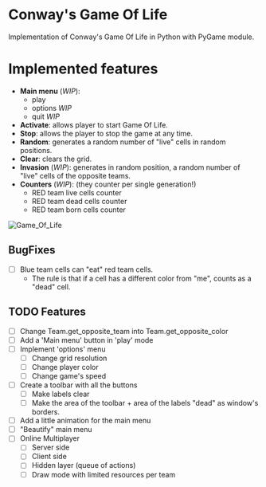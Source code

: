 # Conway's Game Of Life
Implementation of Conway's Game Of Life in Python with PyGame module.

# Implemented features
- **Main menu** (*WIP*):
  - play
  - options _WIP_
  - quit _WIP_
- **Activate**: allows player to start Game Of Life.
- **Stop**: allows the player to stop the game at any time.
- **Random**: generates a random number of "live" cells in random positions.
- **Clear**: clears the grid.
- **Invasion** (*WIP*): generates in random position, a random number of "live" cells of the opposite teams.
- **Counters** (*WIP*): (they counter per single generation!)
  - RED team live cells counter
  - RED team dead cells counter
  - RED team born cells counter

![Game_Of_Life](https://github.com/gabbobersi/Conway_game_of_life/assets/65022671/6018a1a1-4013-47a6-8d2e-ce1dd4331897)

## BugFixes
- [ ] Blue team cells can "eat" red team cells.
  - The rule is that if a cell has a different color from "me", counts as a "dead" cell.

## TODO Features
- [ ] Change Team.get_opposite_team into Team.get_opposite_color
- [ ] Add a 'Main menu' button in 'play' mode
- [ ] Implement 'options' menu
  - [ ] Change grid resolution
  - [ ] Change player color
  - [ ] Change game's speed
- [ ] Create a toolbar with all the buttons
  - [ ] Make labels clear
  - [ ] Make the area of the toolbar + area of the labels "dead" as window's borders.
- [ ] Add a little animation for the main menu
- [ ] "Beautify" main menu
- [ ] Online Multiplayer
  - [ ] Server side
  - [ ] Client side
  - [ ] Hidden layer (queue of actions)
  - [ ] Draw mode with limited resources per team 
